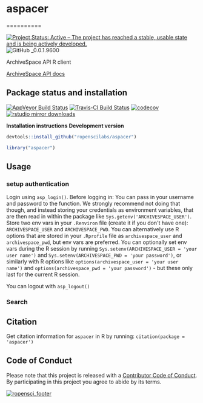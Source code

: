 
# aspacer
==========

[![Project Status: Active – The project has reached a stable, usable state and is being actively developed.](http://www.repostatus.org/badges/latest/active.svg)](http://www.repostatus.org/#active) ![GitHub \_0.0.1.9600](https://img.shields.io/badge/GitHub-_0.0.1.9600-blue.svg)

ArchiveSpace API R client

[ArchiveSpace API docs](https://github.com/archivesspace/archivesspace/blob/4c26d82b1b0e343b7e1aea86a11913dcf6ff5b6f/docs/slate/source/index.md)

Package status and installation
-------------------------------

[![AppVeyor Build Status](https://ci.appveyor.com/api/projects/status/github/ropenscilabs/aspacer?branch=master&svg=true)](https://ci.appveyor.com/project/ropenscilabs/aspacer) [![Travis-CI Build Status](https://travis-ci.org/ropenscilabs/aspacer.svg?branch=master)](https://travis-ci.org/) [![codecov](https://codecov.io/gh/ropenscilabs/aspacer/branch/master/graph/badge.svg)](https://codecov.io/gh/ropenscilabs/aspacer) [![rstudio mirror downloads](http://cranlogs.r-pkg.org/badges/aspacer?color=blue)](https://github.com/metacran/cranlogs.app)

**Installation instructions** **Development version**

``` r
devtools::install_github("ropenscilabs/aspacer")
```

``` r
library("aspacer")
```

Usage
-----

### setup authentication

Login using `asp_login()`. Before logging in: You can pass in your username and password to the function. We strongly recommend not doing that though, and instead storing your credentials as environment variables, that are then read in within the package like `Sys.getenv('ARCHIVESPACE_USER')`. Store two env vars in your `.Renviron` file (create it if you don't have one): `ARCHIVESPACE_USER` and `ARCHIVESPACE_PWD`. You can alternatively use R options that are stored in your `.Rprofile` file as `archivespace_user` and `archivespace_pwd`, but env vars are preferred. You can optionally set env vars during the R session by running `Sys.setenv(ARCHIVESPACE_USER = 'your user name')` and `Sys.setenv(ARCHIVESPACE_PWD = 'your password')`, or similarly with R options like `options(archivespace_user = 'your user name')` and `options(archivespace_pwd = 'your password')` - but these only last for the current R session.

You can logout with `asp_logout()`

### Search

Citation
--------

Get citation information for `aspacer` in R by running: `citation(package = 'aspacer')`

Code of Conduct
---------------

Please note that this project is released with a [Contributor Code of Conduct](CONDUCT.md). By participating in this project you agree to abide by its terms.

[![ropensci\_footer](https://ropensci.org/public_images/github_footer.png)](https://ropensci.org)
